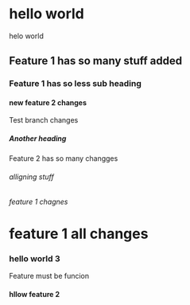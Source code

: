 # hello world 
helo world
## Feature 1 has so  many stuff added

### Feature 1 has so less sub heading

#### new feature 2 changes 
Test branch changes 
##### Another heading
Feature 2 has so many changges
###### alligning stuff 








###### feature 1 chagnes
feature 1 all changes
=======
### hello world 3
Feature must be funcion
#### hllow feature 2

